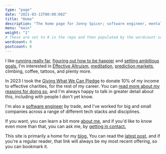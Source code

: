 ```yaml
---
type: "page"
date: "2021-03-13T00:00:00Z"
title: "Home"
description: "The home page for Jonny Spicer; software engineer, mental health advocate, blogger, climber, runner"
menu: "main"
weight: "1"
# These are set to 0 in the repo and then populated by the wordcount script during the build
wordcount: 0
postcount: 0
---
```

I like [running really far,](/blog/eiger-ultra-trail/) [figuring out how to be happier](/blog/the-happiness-project/) and [setting ambitious goals.](/blog/2023-goals/) I'm interested in [Effective Altruism,](/blog/on-doing-the-most-good/) [meditation](/blog/is-meditation-magic), [prediction markets](https://manifold.markets/), climbing, coffee, tattoos, and plenty more.

In 2023 I took the [Giving What We Can Pledge](https://www.givingwhatwecan.org/) to donate 10% of my income to effective charities, for the rest of my career. You can [read more about my reasons for doing so](/blog/giving-what-i-can), and I'm always happy to talk in greater detail about this, including with people I don't yet know.

I'm also a [software engineer](https://github.com/jonnyspicer) by trade, and I've worked for big and small companies across a range of different tech stacks and disciplines.

If you want, you can learn a bit more [about me,](/about) and if you'd like to know even more than that, you can ask me, by [getting in contact.](/contact)

This site is primarily a home for my [blog.](/blog) You can read the [latest post,](/blog/latest) and if you're a regular reader, that link will always be my most recent offering, so
you can bookmark it.
